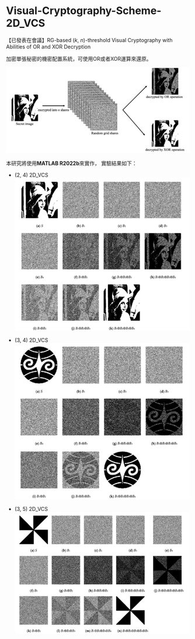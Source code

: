 # Visual-Cryptography-Scheme-2D_VCS


【已發表在會議】RG-based (_k_, _n_)-threshold Visual Cryptography with Abilities of OR and XOR Decryption

加密單張秘密的機密配置系統，可使用OR或者XOR運算來還原。

![image](https://github.com/Yuru-0630/Visual-Cryptography-Scheme-2D_VCS/blob/main/VCS.png)

  

本研究將使用**MATLAB R2022b**來實作，
實驗結果如下：

* (2, 4) 2D_VCS
  ![image](https://github.com/Yuru-0630/Visual-Cryptography-Scheme-2D_VCS/blob/main/(2%2C%204)%202D_VCS.png)

  
* (3, 4) 2D_VCS
  ![image](https://github.com/Yuru-0630/Visual-Cryptography-Scheme-2D_VCS/blob/main/(3%2C%204)%202D_VCS.png)
  
* (3, 5) 2D_VCS
  ![image](https://github.com/Yuru-0630/Visual-Cryptography-Scheme-2D_VCS/blob/main/(3%2C%205)%202D_VCS.png)



